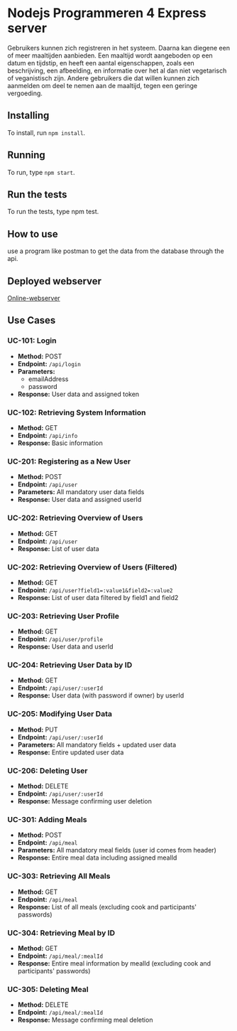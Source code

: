 # Nodejs Programmeren 4 Express server

Gebruikers kunnen zich registreren in het systeem. Daarna kan diegene een of meer maaltijden aanbieden. Een maaltijd wordt aangeboden op een datum en tijdstip, en heeft een aantal eigenschappen, zoals een beschrijving, een afbeelding, en informatie over het al dan niet vegetarisch of veganistisch zijn. Andere gebruikers die dat willen kunnen zich aanmelden om deel te nemen aan de maaltijd, tegen een geringe vergoeding.

## Installing

To install, run `npm install`.

## Running

To run, type `npm start`.

## Run the tests
To run the tests, type npm test.

## How to use

use a program like postman to get the data from the database through the api.

## Deployed webserver
[Online-webserver](https://ruben-share-a-meal.azurewebsites.net/)

## Use Cases

### UC-101: Login

- **Method:** POST
- **Endpoint:** `/api/login`
- **Parameters:**
  - emailAddress
  - password
- **Response:** User data and assigned token

### UC-102: Retrieving System Information

- **Method:** GET
- **Endpoint:** `/api/info`
- **Response:** Basic information

### UC-201: Registering as a New User

- **Method:** POST
- **Endpoint:** `/api/user`
- **Parameters:** All mandatory user data fields
- **Response:** User data and assigned userId

### UC-202: Retrieving Overview of Users

- **Method:** GET
- **Endpoint:** `/api/user`
- **Response:** List of user data

### UC-202: Retrieving Overview of Users (Filtered)

- **Method:** GET
- **Endpoint:** `/api/user?field1=:value1&field2=:value2`
- **Response:** List of user data filtered by field1 and field2

### UC-203: Retrieving User Profile

- **Method:** GET
- **Endpoint:** `/api/user/profile`
- **Response:** User data and userId

### UC-204: Retrieving User Data by ID

- **Method:** GET
- **Endpoint:** `/api/user/:userId`
- **Response:** User data (with password if owner) by userId

### UC-205: Modifying User Data

- **Method:** PUT
- **Endpoint:** `/api/user/:userId`
- **Parameters:** All mandatory fields + updated user data
- **Response:** Entire updated user data

### UC-206: Deleting User

- **Method:** DELETE
- **Endpoint:** `/api/user/:userId`
- **Response:** Message confirming user deletion

### UC-301: Adding Meals

- **Method:** POST
- **Endpoint:** `/api/meal`
- **Parameters:** All mandatory meal fields (user id comes from header)
- **Response:** Entire meal data including assigned mealId

### UC-303: Retrieving All Meals

- **Method:** GET
- **Endpoint:** `/api/meal`
- **Response:** List of all meals (excluding cook and participants' passwords)

### UC-304: Retrieving Meal by ID

- **Method:** GET
- **Endpoint:** `/api/meal/:mealId`
- **Response:** Entire meal information by mealId (excluding cook and participants' passwords)

### UC-305: Deleting Meal

- **Method:** DELETE
- **Endpoint:** `/api/meal/:mealId`
- **Response:** Message confirming meal deletion
